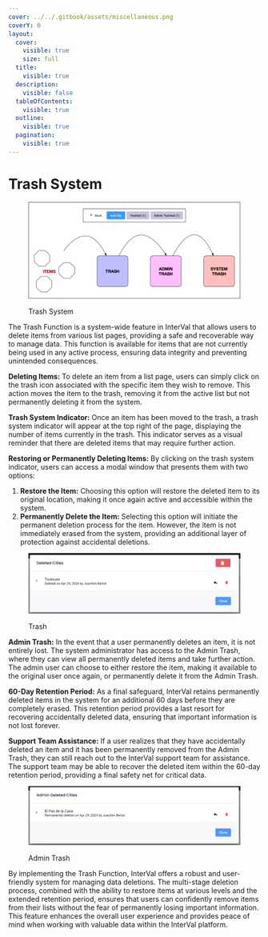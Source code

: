 ```yaml
---
cover: ../../.gitbook/assets/miscellaneous.png
coverY: 0
layout:
  cover:
    visible: true
    size: full
  title:
    visible: true
  description:
    visible: false
  tableOfContents:
    visible: true
  outline:
    visible: true
  pagination:
    visible: true
---
```


# Trash System

<figure><img src="../../.gitbook/assets/Trash System" alt=""><figcaption><p>Trash System</p></figcaption></figure>

The Trash Function is a system-wide feature in InterVal that allows users to delete items from various list pages, providing a safe and recoverable way to manage data. This function is available for items that are not currently being used in any active process, ensuring data integrity and preventing unintended consequences.

**Deleting Items:** To delete an item from a list page, users can simply click on the trash icon associated with the specific item they wish to remove. This action moves the item to the trash, removing it from the active list but not permanently deleting it from the system.

**Trash System Indicator:** Once an item has been moved to the trash, a trash system indicator will appear at the top right of the page, displaying the number of items currently in the trash. This indicator serves as a visual reminder that there are deleted items that may require further action.

**Restoring or Permanently Deleting Items:** By clicking on the trash system indicator, users can access a modal window that presents them with two options:

1. **Restore the Item:** Choosing this option will restore the deleted item to its original location, making it once again active and accessible within the system.
2. **Permanently Delete the Item:** Selecting this option will initiate the permanent deletion process for the item. However, the item is not immediately erased from the system, providing an additional layer of protection against accidental deletions.

<figure><img src="../../.gitbook/assets/Normal Trash" alt=""><figcaption><p>Trash</p></figcaption></figure>

**Admin Trash:** In the event that a user permanently deletes an item, it is not entirely lost. The system administrator has access to the Admin Trash, where they can view all permanently deleted items and take further action. The admin user can choose to either restore the item, making it available to the original user once again, or permanently delete it from the Admin Trash.

**60-Day Retention Period:** As a final safeguard, InterVal retains permanently deleted items in the system for an additional 60 days before they are completely erased. This retention period provides a last resort for recovering accidentally deleted data, ensuring that important information is not lost forever.

**Support Team Assistance:** If a user realizes that they have accidentally deleted an item and it has been permanently removed from the Admin Trash, they can still reach out to the InterVal support team for assistance. The support team may be able to recover the deleted item within the 60-day retention period, providing a final safety net for critical data.

<figure><img src="../../.gitbook/assets/Admin Trash" alt=""><figcaption><p>Admin Trash</p></figcaption></figure>

By implementing the Trash Function, InterVal offers a robust and user-friendly system for managing data deletions. The multi-stage deletion process, combined with the ability to restore items at various levels and the extended retention period, ensures that users can confidently remove items from their lists without the fear of permanently losing important information. This feature enhances the overall user experience and provides peace of mind when working with valuable data within the InterVal platform.

